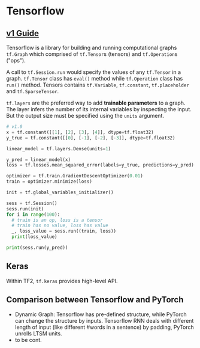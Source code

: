 Tensorflow
===

[v1 Guide](https://github.com/tensorflow/docs/tree/master/site/en/r1/guide)
---
Tensorflow is a library for building and running computational graphs `tf.Graph` which comprised of `tf.Tensor`s (tensors) and `tf.Operation`s ("ops"). 

A call to `tf.Session.run` would specify the values of any `tf.Tensor` in a graph. `tf.Tensor` class has `eval()` method while `tf.Operation` class has `run()` method. Tensors contains `tf.Variable`, `tf.constant`, `tf.placeholder` and `tf.SparseTensor`.

`tf.layers` are the preferred way to add **trainable parameters** to a graph. 
The layer infers the number of its internal variables by inspecting the input. 
But the output size must be specified using the `units` argument.

```python
# v1.0
x = tf.constant([[1], [2], [3], [4]], dtype=tf.float32)
y_true = tf.constant([[0], [-1], [-2], [-3]], dtype=tf.float32)

linear_model = tf.layers.Dense(units=1)

y_pred = linear_model(x)
loss = tf.losses.mean_squared_error(labels=y_true, predictions=y_pred)

optimizer = tf.train.GradientDescentOptimizer(0.01)
train = optimizer.minimize(loss)

init = tf.global_variables_initializer()

sess = tf.Session()
sess.run(init)
for i in range(100):
  # train is an op, loss is a tensor
  # train has no value, loss has value
  _, loss_value = sess.run((train, loss))  
  print(loss_value)

print(sess.run(y_pred))
```

Keras
---

Within TF2, `tf.keras` provides high-level API.




Comparison between Tensorflow and PyTorch
---

* Dynamic Graph: Tensorflow has pre-defined structure, while PyTorch can change the structure by inputs. Tensorflow RNN deals with different length of input (like different #words in a sentence) by padding, PyTorch unrolls LTSM units.
* to be cont.
